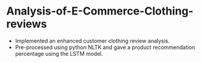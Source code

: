 # Analysis-of-E-Commerce-Clothing-reviews

- Implemented an enhanced customer clothing review analysis.
- Pre-processed using python NLTK and gave a product recommendation percentage using the LSTM model.
